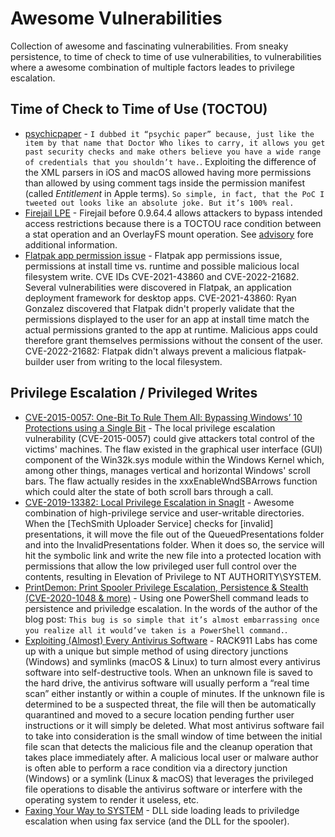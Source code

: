 # Awesome Vulnerabilities

Collection of awesome and fascinating vulnerabilities. From sneaky persistence, to time of check to time of use vulnerabilities, to vulnerabilities where a awesome combination of multiple factors leades to privilege escalation.

## Time of Check to Time of Use (TOCTOU)

* [psychicpaper](https://siguza.github.io/psychicpaper/) - `I dubbed it “psychic paper” because, just like the item by that name that Doctor Who likes to carry, it allows you get past security checks and make others believe you have a wide range of credentials that you shouldn’t have.`. Exploiting the difference of the XML parsers in iOS and macOS allowed having more permissions than allowed by using comment tags inside the permission manifest (called _Entitlement_ in Apple terms). `So simple, in fact, that the PoC I tweeted out looks like an absolute joke. But it’s 100% real.`
* [Firejail LPE](https://unparalleled.eu/blog/2021/20210208-rigged-race-against-firejail-for-local-root/) - Firejail before 0.9.64.4 allows attackers to bypass intended access restrictions because there is a TOCTOU race condition between a stat operation and an OverlayFS mount operation. See [advisory](https://unparalleled.eu/publications/2021/advisory-unpar-2021-0.txt) fore additional information.
* [Flatpak app permission issue](https://github.com/flatpak/flatpak/security/advisories/GHSA-qpjc-vq3c-572j) - Flatpak app permissions issue, permissions at install time vs. runtime and possible malicious local filesystem write. CVE IDs CVE-2021-43860 and CVE-2022-21682. Several vulnerabilities were discovered in Flatpak, an application deployment framework for desktop apps. CVE-2021-43860: Ryan Gonzalez discovered that Flatpak didn't properly validate that the permissions displayed to the user for an app at install time match the actual permissions granted to the app at runtime. Malicious apps could therefore grant themselves permissions without the consent of the user. CVE-2022-21682: Flatpak didn't always prevent a malicious flatpak-builder user from writing to the local filesystem.

## Privilege Escalation / Privileged Writes

* [CVE-2015-0057: One-Bit To Rule Them All: Bypassing Windows’ 10 Protections using a Single Bit](https://breakingmalware.com/vulnerabilities/one-bit-rule-bypassing-windows-10-protections-using-single-bit/) - The local privilege escalation vulnerability (CVE-2015-0057) could give attackers total control of the victims' machines. The flaw existed in the graphical user interface (GUI) component of the Win32k.sys module within the Windows Kernel which, among other things, manages vertical and horizontal Windows' scroll bars. The flaw actually resides in the xxxEnableWndSBArrows function which could alter the state of both scroll bars through a call.
* [CVE-2019-13382: Local Privilege Escalation in SnagIt](https://enigma0x3.net/2019/07/24/cve-2019-13382-privilege-escalation-in-snagit/) - Awesome combination of high-privilege service and user-writable directories. When the [TechSmith Uploader Service] checks for [invalid] presentations, it will move the file out of the QueuedPresentations folder and into the InvalidPresentations folder. When it does so, the service will hit the symbolic link 
and write the new file into a protected location with permissions that allow the low privileged user 
full control over the contents, resulting in Elevation of Privilege to NT AUTHORITY\SYSTEM.
* [PrintDemon: Print Spooler Privilege Escalation, Persistence & Stealth (CVE-2020-1048 & more)](https://windows-internals.com/printdemon-cve-2020-1048/) - Using one PowerShell command leads to persistence and priviledge escalation. In the words of the author of the blog post: `This bug is so simple that it’s almost embarrassing once you realize all it would’ve taken is a PowerShell command.`.
* [Exploiting (Almost) Every Antivirus Software](https://www.rack911labs.com/research/exploiting-almost-every-antivirus-software/) - RACK911 Labs has come up with a unique but simple method of using directory junctions (Windows) and symlinks (macOS & Linux) to turn almost every antivirus software into self-destructive tools. When an unknown file is saved to the hard drive, the antivirus software will usually perform a “real time scan” either instantly or within a couple of minutes. If the unknown file is determined to be a suspected threat, the file will then be automatically quarantined and moved to a secure location pending further user instructions or it will simply be deleted. What most antivirus software fail to take into consideration is the small window of time between the initial file scan that detects the malicious file and the cleanup operation that takes place immediately after. A malicious local user or malware author is often able to perform a race condition via a directory junction (Windows) or a symlink (Linux & macOS) that leverages the privileged file operations to disable the antivirus software or interfere with the operating system to render it useless, etc.
* [Faxing Your Way to SYSTEM](https://windows-internals.com/faxing-your-way-to-system/) - DLL side loading leads to priviledge escalation when using fax service (and the DLL for the spooler).
